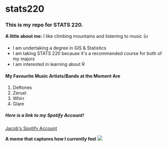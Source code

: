 # stats220

### This is my repo for STATS 220.

**A little about me:** I like climbing mountains and listening to music 👍

- I am undertaking a degree in GIS & Statistics
- I am taking STATS 220 because it's a recommended course for both of my majors
- I am interested in learning about R

  
#### My Favourite Music Artists/Bands at the Moment Are

1. Deftones
2. Zeruel
3. Whirr
4. Glare

##### *Here is a link to my Spotify Account!*
[Jacob's Spotify Account](https://open.spotify.com/user/tt6312?si=e4bd163d42b247ae)


****A meme that captures how I currently feel****  ![](https://gifdb.com/images/high/guys-am-out-kermit-falling-off-building-ijaz2f2i7100uoqd.gif)
